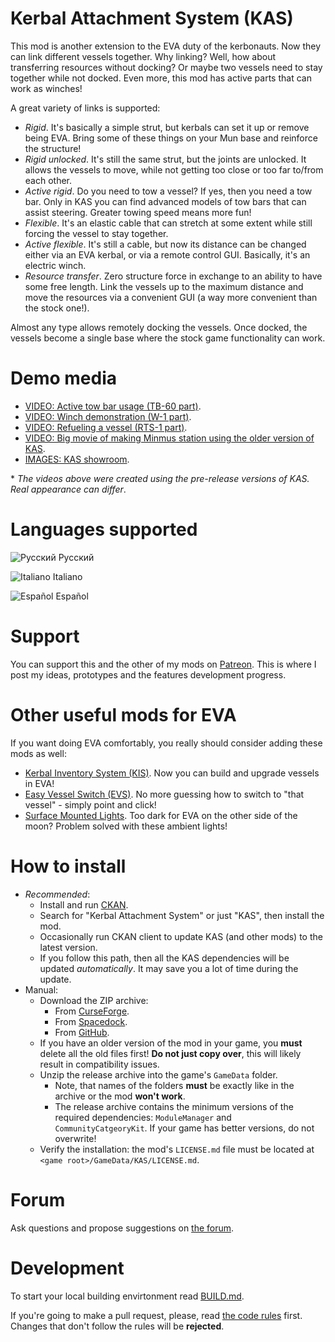 # Kerbal Attachment System (KAS)

This mod is another extension to the EVA duty of the kerbonauts. Now they can link different vessels together. Why linking? Well, how about transferring resources without docking? Or maybe two vessels need to stay together while not docked. Even more, this mod has active parts that can work as  winches!

A great variety of links is supported:

* _Rigid_. It's basically a simple strut, but kerbals can set it up or remove being EVA. Bring some of these things on your Mun base and reinforce the structure!
* _Rigid unlocked_. It's still the same strut, but the joints are unlocked. It allows the vessels to move, while not getting too close or too far to/from each other.
* _Active rigid_. Do you need to tow a vessel? If yes, then you need a tow bar. Only in KAS you can find advanced models of tow bars that can assist steering. Greater towing speed means more fun!
* _Flexible_. It's an elastic cable that can stretch at some extent while still forcing the vessel to stay together.
* _Active flexible_. It's still a cable, but now its distance can be changed either via an EVA kerbal, or via a remote control GUI. Basically, it's an electric winch.
* _Resource transfer_. Zero structure force in exchange to an ability to have some free length. Link the vessels up to the maximum distance and move the resources via a convenient GUI (a way more convenient than the stock one!).

Almost any type allows remotely docking the vessels. Once docked, the vessels become a single base where the stock game functionality can work.

# Demo media

* [VIDEO: Active tow bar usage (TB-60 part)](https://www.youtube.com/watch?v=DpCzKV_13jk).
* [VIDEO: Winch demonstration (W-1 part)](https://www.youtube.com/watch?v=z01Vt18Krms).
* [VIDEO: Refueling a vessel (RTS-1 part)](https://www.youtube.com/watch?v=1LpVFIxZrDE).
* [VIDEO: Big movie of making Minmus station using the older version of KAS](https://www.youtube.com/watch?v=DjM66E1Tctg).
* [IMAGES: KAS showroom](https://imgur.com/a/Rgp9M8V).

\* _The videos above were created using the pre-release versions of KAS. Real appearance can differ_.

# Languages supported

![Русский](https://github.com/ihsoft/KAS/raw/WikiContent/WikiImages/Russian-small-flag.png) Русский

![Italiano](https://github.com/ihsoft/KAS/raw/WikiContent/WikiImages/Italian-small-flag.png) Italiano

![Español](https://github.com/ihsoft/KAS/raw/WikiContent/WikiImages/Spanish-small-flag.png) Español

# Support

You can support this and the other of my mods on [Patreon](https://www.patreon.com/ihsoft). This is where I post my ideas, prototypes and the features development progress.

# Other useful mods for EVA

If you want doing EVA comfortably, you really should consider adding these mods as well:

* [Kerbal Inventory System (KIS)](https://forum.kerbalspaceprogram.com/index.php?/topic/149848-14-kerbal-inventory-system-kis-v114/). Now you can build and upgrade vessels in EVA!
* [Easy Vessel Switch (EVS)](https://github.com/ihsoft/EasyVesselSwitch). No more guessing how to switch to "that vessel" - simply point and click!
* [Surface Mounted Lights](https://github.com/ihsoft/SurfaceLights). Too dark for EVA on the other side of the moon? Problem solved with these ambient lights!

# How to install

* _Recommended_:
    * Install and run [CKAN](https://github.com/KSP-CKAN/CKAN/releases).
    * Search for "Kerbal Attachment System" or just "KAS", then install the mod.
    * Occasionally run CKAN client to update KAS (and other mods) to the latest version.
    * If you follow this path, then all the KAS dependencies will be updated _automatically_. It may save you a lot of time during the update.
* Manual:
    * Download the ZIP archive:
        * From [CurseForge](https://kerbal.curseforge.com/projects/kerbal-attachment-system-kas/files).
        * From [Spacedock](https://spacedock.info/mod/1987/Kerbal%20Attachment%20System%20%28KAS%29).
        * From [GitHub](https://github.com/ihsoft/KAS/releases).
    * If you have an older version of the mod in your game, you __must__ delete all the old files first! __Do not just copy over__, this will likely result in compatibility issues.
    * Unzip the release archive into the game's `GameData` folder.
        * Note, that names of the folders __must__ be exactly like in the archive or the mod __won't work__.
        * The release archive contains the minimum versions of the required dependencies: `ModuleManager` and `CommunityCatgeoryKit`. If your game has better versions, do not overwrite!
    * Verify the installation: the mod's `LICENSE.md` file must be located at `<game root>/GameData/KAS/LICENSE.md`.

# Forum

Ask questions and propose suggestions on
[the forum](https://forum.kerbalspaceprogram.com/index.php?/topic/142594-15-kerbal-attachment-system-kas-v10/).

# Development

To start your local building envirtonment read [BUILD.md](https://github.com/ihsoft/KAS/blob/master/BUILD.md).

If you're going to make a pull request, please, read [the code rules](https://github.com/ihsoft/KAS/blob/master/Source/README.md) first.
Changes that don't follow the rules will be **rejected**.
